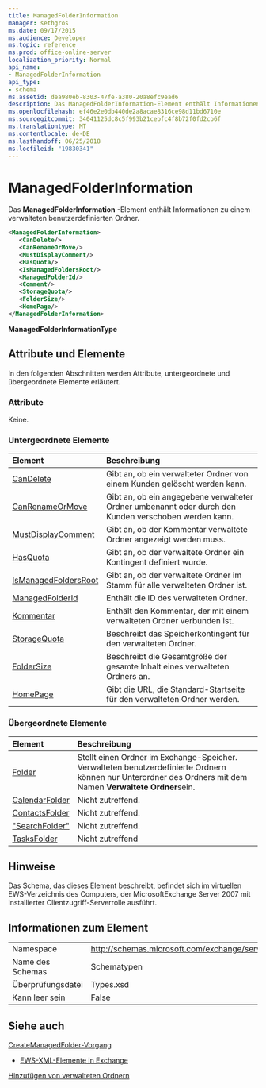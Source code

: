 ```yaml
---
title: ManagedFolderInformation
manager: sethgros
ms.date: 09/17/2015
ms.audience: Developer
ms.topic: reference
ms.prod: office-online-server
localization_priority: Normal
api_name:
- ManagedFolderInformation
api_type:
- schema
ms.assetid: dea980eb-8303-47fe-a380-20a8efc9ead6
description: Das ManagedFolderInformation-Element enthält Informationen zu einem verwalteten benutzerdefinierten Ordner.
ms.openlocfilehash: ef46e2e0db440de2a8acae8316ce98d11bd6710e
ms.sourcegitcommit: 34041125dc8c5f993b21cebfc4f8b72f0fd2cb6f
ms.translationtype: MT
ms.contentlocale: de-DE
ms.lasthandoff: 06/25/2018
ms.locfileid: "19830341"
---
```

# <a name="managedfolderinformation"></a>ManagedFolderInformation

Das **ManagedFolderInformation** -Element enthält Informationen zu einem verwalteten benutzerdefinierten Ordner. 
  
```xml
<ManagedFolderInformation>
   <CanDelete/>
   <CanRenameOrMove/>
   <MustDisplayComment/>
   <HasQuota/>
   <IsManagedFoldersRoot/>
   <ManagedFolderId/>
   <Comment/>
   <StorageQuota/>
   <FolderSize/>
   <HomePage/>
</ManagedFolderInformation>
```

 **ManagedFolderInformationType**
## <a name="attributes-and-elements"></a>Attribute und Elemente

In den folgenden Abschnitten werden Attribute, untergeordnete und übergeordnete Elemente erläutert.
  
### <a name="attributes"></a>Attribute

Keine.
  
### <a name="child-elements"></a>Untergeordnete Elemente

|**Element**|**Beschreibung**|
|:-----|:-----|
|[CanDelete](candelete.md) <br/> |Gibt an, ob ein verwalteter Ordner von einem Kunden gelöscht werden kann.  <br/> |
|[CanRenameOrMove](canrenameormove.md) <br/> |Gibt an, ob ein angegebene verwalteter Ordner umbenannt oder durch den Kunden verschoben werden kann.  <br/> |
|[MustDisplayComment](mustdisplaycomment.md) <br/> |Gibt an, ob der Kommentar verwaltete Ordner angezeigt werden muss.  <br/> |
|[HasQuota](hasquota.md) <br/> |Gibt an, ob der verwaltete Ordner ein Kontingent definiert wurde.  <br/> |
|[IsManagedFoldersRoot](ismanagedfoldersroot.md) <br/> |Gibt an, ob der verwaltete Ordner im Stamm für alle verwalteten Ordner ist.  <br/> |
|[ManagedFolderId](managedfolderid.md) <br/> |Enthält die ID des verwalteten Ordner.  <br/> |
|[Kommentar](comment.md) <br/> |Enthält den Kommentar, der mit einem verwalteten Ordner verbunden ist.  <br/> |
|[StorageQuota](storagequota.md) <br/> |Beschreibt das Speicherkontingent für den verwalteten Ordner.  <br/> |
|[FolderSize](foldersize.md) <br/> |Beschreibt die Gesamtgröße der gesamte Inhalt eines verwalteten Ordners an.  <br/> |
|[HomePage](homepage.md) <br/> |Gibt die URL, die Standard-Startseite für den verwalteten Ordner werden.  <br/> |
   
### <a name="parent-elements"></a>Übergeordnete Elemente

|**Element**|**Beschreibung**|
|:-----|:-----|
|[Folder](folder.md) <br/> |Stellt einen Ordner im Exchange-Speicher. Verwalteten benutzerdefinierte Ordnern können nur Unterordner des Ordners mit dem Namen **Verwaltete Ordner**sein.  <br/> |
|[CalendarFolder](calendarfolder.md) <br/> |Nicht zutreffend.  <br/> |
|[ContactsFolder](contactsfolder.md) <br/> |Nicht zutreffend.  <br/> |
|["SearchFolder"](searchfolder.md) <br/> |Nicht zutreffend.  <br/> |
|[TasksFolder](tasksfolder.md) <br/> |Nicht zutreffend  <br/> |
   
## <a name="remarks"></a>Hinweise

Das Schema, das dieses Element beschreibt, befindet sich im virtuellen EWS-Verzeichnis des Computers, der MicrosoftExchange Server 2007 mit installierter Clientzugriff-Serverrolle ausführt.
  
## <a name="element-information"></a>Informationen zum Element

|||
|:-----|:-----|
|Namespace  <br/> |http://schemas.microsoft.com/exchange/services/2006/types  <br/> |
|Name des Schemas  <br/> |Schematypen  <br/> |
|Überprüfungsdatei  <br/> |Types.xsd  <br/> |
|Kann leer sein  <br/> |False  <br/> |
   
## <a name="see-also"></a>Siehe auch



[CreateManagedFolder-Vorgang](createmanagedfolder-operation.md)


- [EWS-XML-Elemente in Exchange](ews-xml-elements-in-exchange.md)


[Hinzufügen von verwalteten Ordnern](http://msdn.microsoft.com/library/846658c6-7043-40fb-8439-19f97c2a967f%28Office.15%29.aspx)


